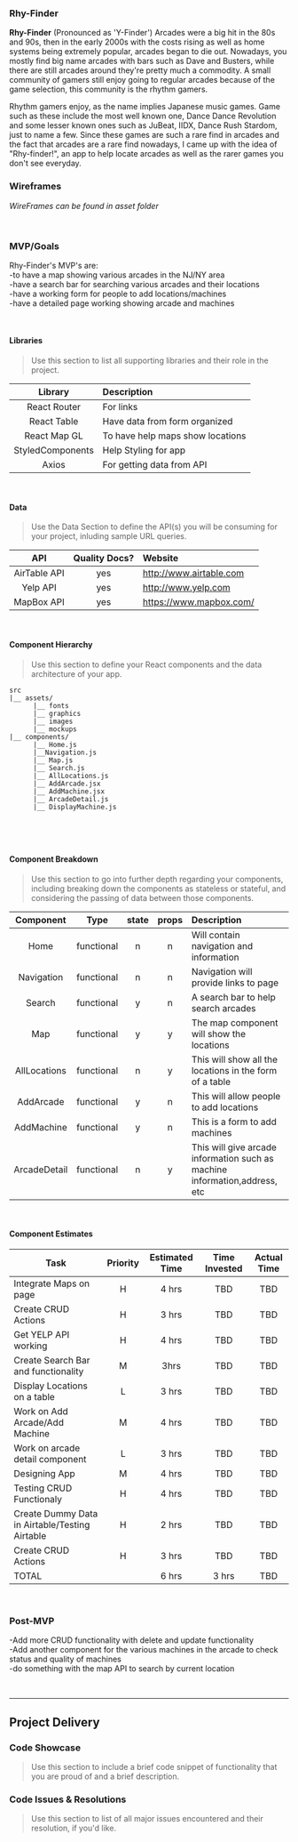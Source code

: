 ### Rhy-Finder

**Rhy-Finder** 
(Pronounced as 'Y-Finder')
Arcades were a big hit in the 80s and 90s, then in the early 2000s with the costs rising as well as home systems being extremely popular, arcades 
began to die out. Nowadays, you mostly find big name arcades with bars such as Dave and Busters, while there are still arcades around they're pretty much a commodity. A small community of gamers still enjoy going to regular arcades because of the game selection, this community is the rhythm gamers.

Rhythm gamers enjoy, as the name implies Japanese music games. Game such as these include the most well known one, Dance Dance Revolution and some lesser known ones such as JuBeat, IIDX, Dance Rush Stardom, just to name a few. Since these games are such a rare find in arcades and the fact that arcades are a rare find nowadays, I came up with the idea of "Rhy-finder!", an app to help locate arcades as well as the rarer games you don't see everyday. 


### Wireframes

*WireFrames can be found in asset folder*

<br>

### MVP/Goals

Rhy-Finder's MVP's are:<br>
-to have a map showing various arcades in the NJ/NY area<br>
-have a search bar for searching various arcades and their locations<br>
-have a working form for people to add locations/machines<br>
-have a detailed page working showing arcade and machines<br>


<br>


#### Libraries

> Use this section to list all supporting libraries and their role in the project.

|     Library      | Description                                |
| :--------------: | :----------------------------------------- |
|   React Router   | For links |
|   React Table    | Have data from form organized  |
|   React Map GL   | To have help maps show locations |
|  StyledComponents  | Help Styling for app  |
|  Axios     |     For getting data from API | 


<br>

#### Data

> Use the Data Section to define the API(s) you will be consuming for your project, inluding sample URL queries.

|    API     | Quality Docs? | Website      
| :--------: | :-----------: | :------------ | 
| AirTable API|      yes      |http://www.airtable.com|
| Yelp API    |      yes      | http://www.yelp.com | |
| MapBox API  |      yes      |https://www.mapbox.com/| 


<br>

#### Component Hierarchy

> Use this section to define your React components and the data architecture of your app.

```
src
|__ assets/
      |__ fonts
      |__ graphics
      |__ images
      |__ mockups
|__ components/
      |__ Home.js
      |__Navigation.js  
      |__ Map.js
      |__ Search.js
      |__ AllLocations.js
      |__ AddArcade.jsx
      |__ AddMachine.jsx
      |__ ArcadeDetail.js
      |__ DisplayMachine.js

      
```

<br>

#### Component Breakdown

> Use this section to go into further depth regarding your components, including breaking down the components as stateless or stateful, and considering the passing of data between those components.

|  Component   |    Type    | state | props | Description                                                      |
| :----------: | :--------: | :---: | :---: | :--------------------------------------------------------------- |
|    Home      | functional |   n   |   n   | Will contain navigation and information              |
|  Navigation  | functional |   n   |   n   | Navigation will provide links to page       |
|   Search   |   functional   |   y   |   n   | A search bar to help search arcades      |
| Map          | functional |   y   |   y   | The map component will show the locations               |
|    AllLocations   | functional |   n   |   y   | This will show all the locations in the form of a table|
| AddArcade         | functional |   y   |   n   | This will allow people to add locations              |
| AddMachine        | functional |   y   |   n  | This is a form to add machines              |
| ArcadeDetail       | functional |   n |   y   | This will give arcade information such as machine information,address, etc         |


<br>

#### Component Estimates


| Task                | Priority | Estimated Time | Time Invested | Actual Time |
| ------------------- | :------: | :------------: | :-----------: | :---------: |
| Integrate Maps on page   |    H    |     4 hrs      |    TBD    |   TBD  |
| Create CRUD Actions |    H     |     3 hrs      |     TBD     |     TBD     |
| Get YELP API working |    H     |     4 hrs      |     TBD     |     TBD     |
| Create Search Bar and functionality |    M     |    3hrs     |     TBD     |     TBD     |
| Display Locations on a table  |    L    |     3 hrs      |     TBD     |     TBD     |
| Work on Add Arcade/Add Machine  |    M     |     4 hrs      |     TBD     |     TBD     |
| Work on arcade detail component |    L    |     3 hrs      |     TBD     |     TBD     |
| Designing App |    M     |     4 hrs      |     TBD     |     TBD     |
| Testing CRUD Functionaly  |    H     |     4 hrs      |     TBD     |     TBD     |
| Create Dummy Data in Airtable/Testing Airtable  |    H     |     2 hrs      |     TBD     |     TBD     |
| Create CRUD Actions |    H     |     3 hrs      |     TBD     |     TBD     |
| TOTAL               |          |     6 hrs      |     3 hrs     |     TBD     |

<br>



### Post-MVP


-Add more CRUD functionality with delete and update functionality<br>
-Add another component for the various machines in the arcade to check status and quality of machines<br>
-do something with the map API to search by current location 


<br>

***

## Project Delivery

### Code Showcase

> Use this section to include a brief code snippet of functionality that you are proud of and a brief description.

### Code Issues & Resolutions

> Use this section to list of all major issues encountered and their resolution, if you'd like.